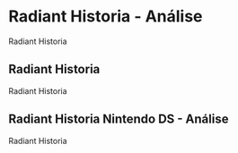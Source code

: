 ---
---

# Radiant Historia - Análise

Radiant Historia

## Radiant Historia

Radiant Historia

## Radiant Historia Nintendo DS - Análise

Radiant Historia
